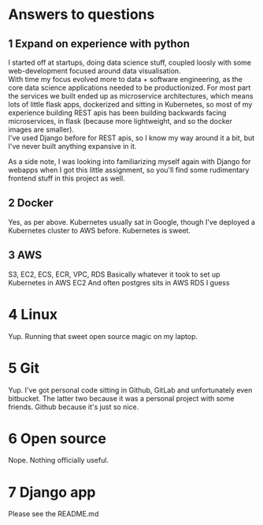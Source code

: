 Answers to questions
====================

## 1 Expand on experience with python

I started off at startups, doing data science stuff, coupled loosly with some web-development focused around data visualisation.  
With time my focus evolved more to data + software engineering, as the core data science applications needed to be productionized.
For most part the services we built ended up as microservice architectures, which means lots of 
little flask apps, dockerized and sitting in Kubernetes, so most of my experience building REST apis
has been building backwards facing microservices, in flask (because more lightweight, and so the docker images are smaller).  
I've used Django before for REST apis, so I know my way around it a bit, but I've never built anything expansive in it.

As a side note, I was looking into familiarizing myself again with Django for webapps when I got this little 
assignment, so you'll find some rudimentary frontend stuff in this project as well.


## 2 Docker

Yes, as per above.  Kubernetes usually sat in Google, though I've deployed a Kubernetes cluster to AWS before.
Kubernetes is sweet.


## 3 AWS

S3, EC2, ECS, ECR, VPC, RDS
Basically whatever it took to set up Kubernetes in AWS EC2
And often postgres sits in AWS RDS I guess

# 4 Linux

Yup.  Running that sweet open source magic on my laptop.

# 5 Git

Yup.  I've got personal code sitting in Github, GitLab and unfortunately even bitbucket.  The latter two because
it was a personal project with some friends.  Github because it's just so nice.

# 6 Open source

Nope.  Nothing officially useful.

# 7 Django app

Please see the README.md


